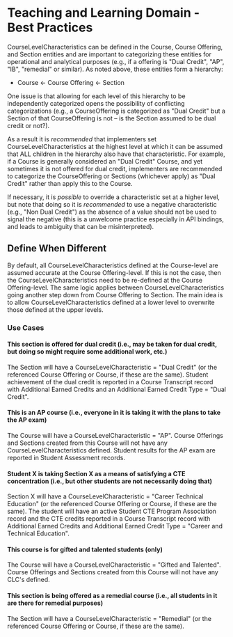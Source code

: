 # Teaching and Learning Domain - Best Practices

CourseLevelCharacteristics can be defined in the Course, Course Offering, and
Section entities and are important to categorizing these entities for
operational and analytical purposes (e.g., if a offering is "Dual Credit", "AP",
"IB", "remedial" or similar). As noted above, these entities form a hierarchy:

* Course ← Course Offering ← Section

One issue is that allowing for each level of this hierarchy to be independently
categorized opens the possibility of conflicting categorizations (e.g., a
CourseOffering is categorized as "Dual Credit" but a Section of that
CourseOffering is not – is the Section assumed to be dual credit or not?).

As a result it is _recommended_ that implementers set CourseLevelCharacteristics
at the highest level at which it can be assumed that ALL children in the
hierarchy also have that characteristic. For example, if a Course is generally
considered an "Dual Credit" Course, and yet sometimes it is not offered for dual
credit, implementers are recommended to categorize the CourseOffering or
Sections (whichever apply) as "Dual Credit" rather than apply this to the
Course.

If necessary, it is _possible_ to override a characteristic set at a higher
level, but note that doing so it is _recommended_ to use a negative
characteristic (e.g., "Non Dual Credit") as the absence of a value should not be
used to signal the negative (this is a unwelcome practice especially in API
bindings, and leads to ambiguity that can be misinterpreted).

## Define When Different

By default, all CourseLevelCharacteristics defined at the Course-level are
assumed accurate at the Course Offering-level. If this is not the case, then the
CourseLevelCharacteristics need to be re-defined at the Course Offering-level.
The same logic applies between CourseLevelCharacteristics going another step
down from Course Offering to Section. The main idea is to allow
CourseLevelCharacteristics defined at a lower level to overwrite those defined
at the upper levels.

### Use Cases

#### This section is offered for dual credit (i.e., may be taken for dual credit, but doing so might require some additional work, etc.)

The Section will have a CourseLevelCharacteristic = "Dual Credit" (or the
referenced Course Offering or Course, if these are the same). Student
achievement of the dual credit is reported in a Course Transcript record with
Additional Earned Credits and an Additional Earned Credit Type = "Dual Credit".

#### This is an AP course (i.e., everyone in it is taking it with the plans to take the AP exam)

The Course will have a CourseLevelCharacteristic = "AP". Course Offerings and
Sections created from this Course will not have any CourseLevelCharacteristics
defined. Student results for the AP exam are reported in Student Assessment
records.

#### Student X is taking Section X as a means of satisfying a CTE concentration (i.e., but other students are not necessarily doing that)

Section X will have a CourseLevelCharacteristic = "Career Technical Education"
(or the referenced Course Offering or Course, if these are the same). The
student will have an active Student CTE Program Association record and the CTE
credits reported in a Course Transcript record with Additional Earned Credits
and Additional Earned Credit Type = "Career and Technical Education".

#### This course is for gifted and talented students (only)

The Course will have a CourseLevelCharacteristic = "Gifted and Talented". Course
Offerings and Sections created from this Course will not have any CLC's defined.

#### This section is being offered as a remedial course (i.e., all students in it are there for remedial purposes)

The Section will have a CourseLevelCharacteristic = "Remedial" (or the
referenced Course Offering or Course, if these are the same).
